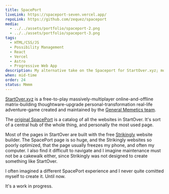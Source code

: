 ```yaml
---
title: SpacePort
liveLink: https://spaceport-seven.vercel.app/
repoLink: https://github.com/zequez/spaceport
media:
  - ../../assets/portfolio/spaceport-2.png
  - ../../assets/portfolio/spaceport-3.png
tags:
  - HTML/CSS/JS
  - Possibility Management
  - React
  - Vercel
  - Astro
  - Progressive Web App
description: My alternative take on the Spaceport for StartOver.xyz; mostly an experiment to try out creating the navigation style of Niagara Launcher. I didn't quite finish porting all the data and maintaining it.
when: mid-time
order: 24
status: Mmmm
---
```


[StartOver.xyz](http://startover.xyz) is a free-to-play massively-multiplayer online-and-offline matrix-building thoughtware-upgrade personal-transformation real-life adventure-game created and maintained by the [General Memetics team](https://generalmemetics.mystrikingly.com/).

The [original SpacePort](http://spaceport.mystrikingly.com) is a catalog of all the websites in StartOver. It's sort of a central hub of the whole thing, and personally the most used page.

Most of the pages in StartOver are built with the free [Strikingly](https://www.strikingly.com/) website builder. The SpacePort page is so huge, and the Strikingly websites so poorly optimized, that the page usually freezes my phone, and often my computer. I also find it difficult to navigate and I imagine maintenance must not be a cakewalk either, since Strikingly was not designed to create something like StartOver.

I often imagined a different SpacePort experience and I never quite comitted myself to create it. Until now.

It's a work in progress.